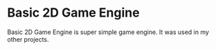 # Basic 2D Game Engine
Basic 2D Game Engine is super simple game engine. It was used in my other projects.
